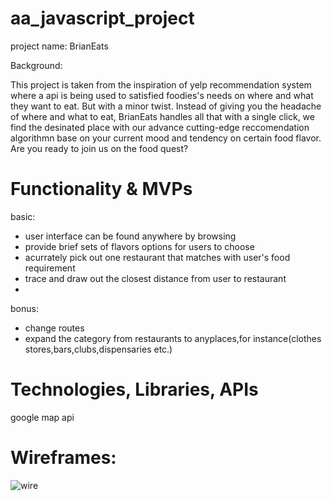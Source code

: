 # aa_javascript_project
project name: BrianEats

Background:

This project is taken from the inspiration of yelp recommendation system where a api is being used to satisfied foodies's
needs on where and what they want to eat. But with a minor twist. Instead of giving you the headache of where and what to eat, BrianEats handles all that with a single click, we find the desinated place with our advance cutting-edge reccomendation algorithmn base on your current mood and tendency on certain food flavor. Are you ready to join us on the food quest? 


# Functionality & MVPs

basic:
- user interface can be found anywhere by browsing
- provide brief sets of flavors options for users to choose
- acurrately pick out one restaurant that matches with user's food requirement
- trace and draw out the closest distance from user to restaurant
- 

bonus:

- change routes
- expand the category from restaurants to anyplaces,for instance(clothes stores,bars,clubs,dispensaries etc.)

# Technologies, Libraries, APIs
google map api

# Wireframes:
![wire](https://github.com/Opengundumstyle/aa_javascript_project/blob/main/user-interface.png)